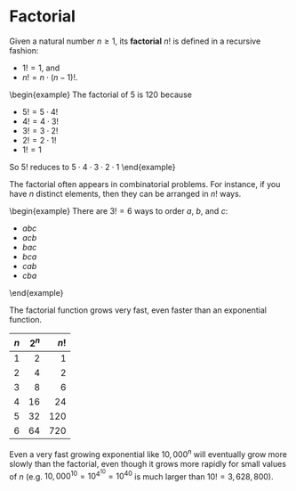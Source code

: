 # Factorial

Given a natural number $n \geq 1$, its **factorial** $n!$ is defined in a recursive fashion:

- $1! = 1$, and
- $n! = n \cdot (n - 1)!$.

\begin{example}
The factorial of $5$ is $120$ because


- $5! = 5 \cdot 4!$
- $4! = 4 \cdot 3!$
- $3! = 3 \cdot 2!$
- $2! = 2 \cdot 1!$
- $1! = 1$


So $5!$ reduces to $5 \cdot 4 \cdot 3 \cdot 2 \cdot 1$
\end{example}

The factorial often appears in combinatorial problems.
For instance, if you have $n$ distinct elements, then they can be arranged in $n!$ ways.

\begin{example}
There are $3! = 6$ ways to order $a$, $b$, and $c$:


- $abc$
- $acb$
- $bac$
- $bca$
- $cab$
- $cba$

\end{example}

The factorial function grows very fast, even faster than an exponential function.

| $n$ | $2^n$ | $n!$ |
| --: | --:   | --:  |
| 1   | 2     | 1    |
| 2   | 4     | 2    |
| 3   | 8     | 6    |
| 4   | 16    | 24   |
| 5   | 32    | 120  |
| 6   | 64    | 720  |

Even a very fast growing exponential like $10,000^n$ will eventually grow more slowly than the factorial, even though it grows more rapidly for small values of $n$ (e.g. $10,000^10 = 10^{4^10} = 10^{40}$ is much larger than $10! = 3,628,800$).
